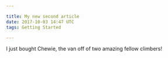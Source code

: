 ```yaml
---

title: My new second article
date: 2017-10-03 14:47 UTC
tags: Getting Started

---
```


I just bought Chewie, the van off of two amazing fellow climbers!
